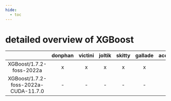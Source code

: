 ```yaml
---
hide:
  - toc
---
```


detailed overview of XGBoost
============================

| |donphan|victini|joltik|skitty|gallade|accelgor|swalot|doduo|
| :---: | :---: | :---: | :---: | :---: | :---: | :---: | :---: | :---: |
|XGBoost/1.7.2-foss-2022a|x|x|x|x|x|x|x|x|
|XGBoost/1.7.2-foss-2022a-CUDA-11.7.0|-|-|-|-|-|x|-|-|
